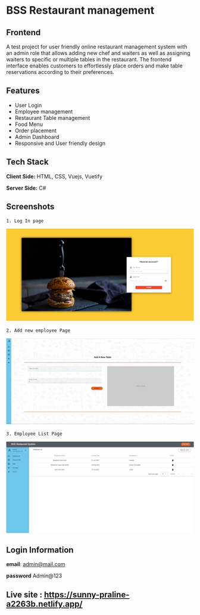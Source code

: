 
# BSS Restaurant management


## Frontend
 A test project for user friendly online restaurant management system with an admin role that allows adding new chef and waiters as well as assigning waiters to specific or multiple tables in the restaurant. The frontend interface enables customers to effortlessly place orders and make table reservations according to their preferences. 


## Features

- User Login
- Employee management
- Restaurant Table management
- Food Menu
- Order placement
- Admin Dashboard
- Responsive and User friendly design


## Tech Stack

**Client Side:** HTML, CSS, Vuejs, Vuetify

**Server Side:** C#


## Screenshots
    1. Log In page

![App Screenshot](src/assets/projectImages/login.png)

    2. Add new employee Page

![App Screenshot](src/assets/projectImages/add-newTable.png)

    3. Employee List Page
    
![App Screenshot](src/assets/projectImages/employee-list.png)
## Login Information
**email**: admin@mail.com

**password** Admin@123





## Live site : https://sunny-praline-a2263b.netlify.app/



